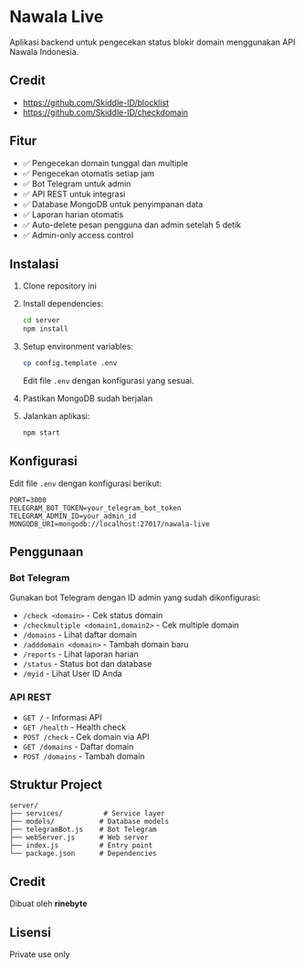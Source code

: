 # Nawala Live

Aplikasi backend untuk pengecekan status blokir domain menggunakan API Nawala Indonesia.

## Credit

- https://github.com/Skiddle-ID/blocklist
- https://github.com/Skiddle-ID/checkdomain

## Fitur

- ✅ Pengecekan domain tunggal dan multiple
- ✅ Pengecekan otomatis setiap jam
- ✅ Bot Telegram untuk admin
- ✅ API REST untuk integrasi
- ✅ Database MongoDB untuk penyimpanan data
- ✅ Laporan harian otomatis
- ✅ Auto-delete pesan pengguna dan admin setelah 5 detik
- ✅ Admin-only access control

## Instalasi

1. Clone repository ini
2. Install dependencies:
   ```bash
   cd server
   npm install
   ```

3. Setup environment variables:
   ```bash
   cp config.template .env
   ```
   Edit file `.env` dengan konfigurasi yang sesuai.

4. Pastikan MongoDB sudah berjalan

5. Jalankan aplikasi:
   ```bash
   npm start
   ```

## Konfigurasi

Edit file `.env` dengan konfigurasi berikut:

```env
PORT=3000
TELEGRAM_BOT_TOKEN=your_telegram_bot_token
TELEGRAM_ADMIN_ID=your_admin_id
MONGODB_URI=mongodb://localhost:27017/nawala-live
```

## Penggunaan

### Bot Telegram

Gunakan bot Telegram dengan ID admin yang sudah dikonfigurasi:

- `/check <domain>` - Cek status domain
- `/checkmultiple <domain1,domain2>` - Cek multiple domain
- `/domains` - Lihat daftar domain
- `/adddomain <domain>` - Tambah domain baru
- `/reports` - Lihat laporan harian
- `/status` - Status bot dan database
- `/myid` - Lihat User ID Anda

### API REST

- `GET /` - Informasi API
- `GET /health` - Health check
- `POST /check` - Cek domain via API
- `GET /domains` - Daftar domain
- `POST /domains` - Tambah domain

## Struktur Project

```
server/
├── services/          # Service layer
├── models/           # Database models
├── telegramBot.js    # Bot Telegram
├── webServer.js      # Web server
├── index.js          # Entry point
└── package.json      # Dependencies
```

## Credit

Dibuat oleh **rinebyte**

## Lisensi

Private use only
